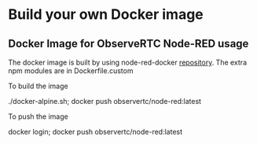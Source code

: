 # Build your own Docker image
Docker Image for ObserveRTC Node-RED usage
---

The docker image is built by using node-red-docker [repository](https://github.com/node-red/node-red-docker). The extra npm modules are in Dockerfile.custom


To build the image

   ./docker-alpine.sh; docker push observertc/node-red:latest

To push the image

   docker login; docker push observertc/node-red:latest